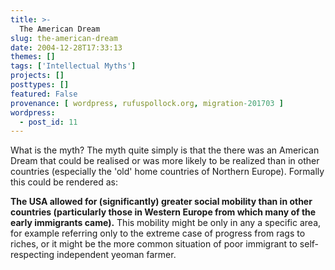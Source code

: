 ```yaml
---
title: >-
  The American Dream
slug: the-american-dream
date: 2004-12-28T17:33:13
themes: []
tags: ['Intellectual Myths']
projects: []
posttypes: []
featured: False
provenance: [ wordpress, rufuspollock.org, migration-201703 ]
wordpress:
  - post_id: 11
---
```


<p>
	What is the myth? The myth quite simply is that the there was an American Dream that could be realised or was more likely to be realized than in other countries (especially the 'old' home countries of Northern Europe). Formally this could be rendered as:
</p>
<p>
	<strong>The USA allowed for (significantly) greater social mobility than in other countries (particularly those in Western Europe from which many of the early immigrants came).</strong> This mobility might be only in any a specific area, for example referring only to the extreme case of progress from rags to riches, or it might be the more common situation of poor immigrant to self-respecting independent yeoman farmer.
</p>


